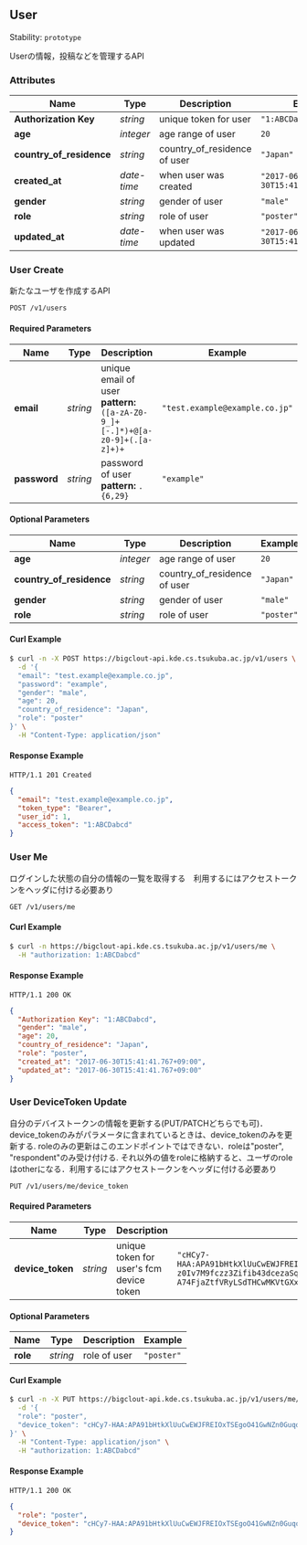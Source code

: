 
## <a name="resource-user">User</a>

Stability: `prototype`

Userの情報，投稿などを管理するAPI

### Attributes

| Name | Type | Description | Example |
| ------- | ------- | ------- | ------- |
| **Authorization Key** | *string* | unique token for user | `"1:ABCDabcd"` |
| **age** | *integer* | age range of user | `20` |
| **country_of_residence** | *string* | country_of_residence of user | `"Japan"` |
| **created_at** | *date-time* | when user was created | `"2017-06-30T15:41:41.767+09:00"` |
| **gender** | *string* | gender of user | `"male"` |
| **role** | *string* | role of user | `"poster"` |
| **updated_at** | *date-time* | when user was updated | `"2017-06-30T15:41:41.767+09:00"` |

### <a name="link-POST-user-/v1/users">User Create</a>

新たなユーザを作成するAPI

```
POST /v1/users
```

#### Required Parameters

| Name | Type | Description | Example |
| ------- | ------- | ------- | ------- |
| **email** | *string* | unique email of user<br/> **pattern:** `([a-zA-Z0-9_]+[-.]*)+@[a-z0-9]+(.[a-z]+)+` | `"test.example@example.co.jp"` |
| **password** | *string* | password of user<br/> **pattern:** `.{6,29}` | `"example"` |


#### Optional Parameters

| Name | Type | Description | Example |
| ------- | ------- | ------- | ------- |
| **age** | *integer* | age range of user | `20` |
| **country_of_residence** | *string* | country_of_residence of user | `"Japan"` |
| **gender** | *string* | gender of user | `"male"` |
| **role** | *string* | role of user | `"poster"` |


#### Curl Example

```bash
$ curl -n -X POST https://bigclout-api.kde.cs.tsukuba.ac.jp/v1/users \
  -d '{
  "email": "test.example@example.co.jp",
  "password": "example",
  "gender": "male",
  "age": 20,
  "country_of_residence": "Japan",
  "role": "poster"
}' \
  -H "Content-Type: application/json"
```


#### Response Example

```
HTTP/1.1 201 Created
```

```json
{
  "email": "test.example@example.co.jp",
  "token_type": "Bearer",
  "user_id": 1,
  "access_token": "1:ABCDabcd"
}
```

### <a name="link-GET-user-/v1/users/me">User Me</a>

ログインした状態の自分の情報の一覧を取得する　利用するにはアクセストークンをヘッダに付ける必要あり

```
GET /v1/users/me
```


#### Curl Example

```bash
$ curl -n https://bigclout-api.kde.cs.tsukuba.ac.jp/v1/users/me \
  -H "authorization: 1:ABCDabcd"
```


#### Response Example

```
HTTP/1.1 200 OK
```

```json
{
  "Authorization Key": "1:ABCDabcd",
  "gender": "male",
  "age": 20,
  "country_of_residence": "Japan",
  "role": "poster",
  "created_at": "2017-06-30T15:41:41.767+09:00",
  "updated_at": "2017-06-30T15:41:41.767+09:00"
}
```

### <a name="link-PUT-user-/v1/users/me/device_token">User DeviceToken Update</a>

自分のデバイストークンの情報を更新する(PUT/PATCHどちらでも可)．device_tokenのみがパラメータに含まれているときは、device_tokenのみを更新する. roleのみの更新はこのエンドポイントではできない．roleは"poster", "respondent"のみ受け付ける. それ以外の値をroleに格納すると、ユーザのroleはotherになる．利用するにはアクセストークンをヘッダに付ける必要あり

```
PUT /v1/users/me/device_token
```

#### Required Parameters

| Name | Type | Description | Example |
| ------- | ------- | ------- | ------- |
| **device_token** | *string* | unique token for user's fcm device token | `"cHCy7-HAA:APA91bHtkXlUuCwEWJFREIOxTSEgoO41GwNZn0GuqoGBOssBastqo6I-z0Iv7M9fczz3Zifib43dcezaSqf6CqiCGI7wEmaOjmBIsZQaO5hY12LLz-A74FjaZtfVRyLSdTHCwMKVtGXx"` |


#### Optional Parameters

| Name | Type | Description | Example |
| ------- | ------- | ------- | ------- |
| **role** | *string* | role of user | `"poster"` |


#### Curl Example

```bash
$ curl -n -X PUT https://bigclout-api.kde.cs.tsukuba.ac.jp/v1/users/me/device_token \
  -d '{
  "role": "poster",
  "device_token": "cHCy7-HAA:APA91bHtkXlUuCwEWJFREIOxTSEgoO41GwNZn0GuqoGBOssBastqo6I-z0Iv7M9fczz3Zifib43dcezaSqf6CqiCGI7wEmaOjmBIsZQaO5hY12LLz-A74FjaZtfVRyLSdTHCwMKVtGXx"
}' \
  -H "Content-Type: application/json" \
  -H "authorization: 1:ABCDabcd"
```


#### Response Example

```
HTTP/1.1 200 OK
```

```json
{
  "role": "poster",
  "device_token": "cHCy7-HAA:APA91bHtkXlUuCwEWJFREIOxTSEgoO41GwNZn0GuqoGBOssBastqo6I-z0Iv7M9fczz3Zifib43dcezaSqf6CqiCGI7wEmaOjmBIsZQaO5hY12LLz-A74FjaZtfVRyLSdTHCwMKVtGXx"
}
```


